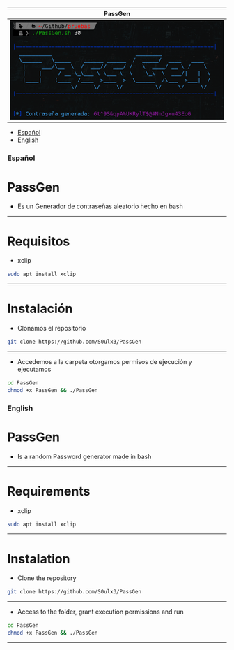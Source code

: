 | PassGen |
| ------- |
|![f](https://github.com/S0ulx3/PassGen/blob/main/PassGen.png)

- [Español](#español)
- [English](#english)

### Español
# PassGen
- Es un Generador de contraseñas aleatorio hecho en bash
-------
# Requisitos
- xclip
```bash
sudo apt install xclip
```
-------------------
# Instalación
- Clonamos el repositorio
```bash
git clone https://github.com/S0ulx3/PassGen
```
-------------------
- Accedemos a la carpeta otorgamos permisos de ejecución y ejecutamos
```bash
cd PassGen
chmod +x PassGen && ./PassGen
```
### English
# PassGen
- Is a random Password generator made in bash
--------------
# Requirements
- xclip
```bash
sudo apt install xclip
```
-------------------
# Instalation
- Clone the repository
```bash
git clone https://github.com/S0ulx3/PassGen
```
-------------------
- Access to the folder, grant execution permissions and run
```bash
cd PassGen
chmod +x PassGen && ./PassGen
```
----------------------
